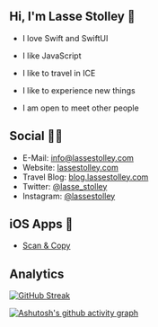 ## Hi, I'm Lasse Stolley 👋

- I love Swift and SwiftUI

- I like JavaScript

- I like to travel in ICE

- I like to experience new things

- I am open to meet other people

## Social 🙋‍♂️

- E-Mail: [info@lassestolley.com](mailto:info@lassestolley.com)
- Website: [lassestolley.com](https://lassestolley.com)
- Travel Blog: [blog.lassestolley.com](https://blog.lassestolley.com)
- Twitter: [@lasse_stolley](https://mobile.twitter.com/lasse_stolley)
- Instagram: [@lassestolley](https://www.instagram.com/lassestolley)

## iOS Apps 📱

- [Scan & Copy](https://apps.apple.com/de/app/scan-copy/id1567797344)

## Analytics

[![GitHub Streak](http://github-readme-streak-stats.herokuapp.com?user=lassestolley&theme=city-lights&hide_border=true&date_format=M%20j%5B%2C%20Y%5D)](https://git.io/streak-stats)

[![Ashutosh's github activity graph](https://github-readme-activity-graph.cyclic.app/graph?username=lassestolley&theme=react-dark&hide_title=true&hide_border=false&area=true)](https://github.com/ashutosh00710/github-readme-activity-graph)
